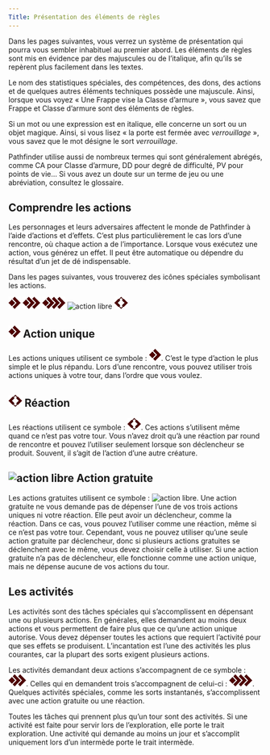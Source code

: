 ```yaml
---
Title: Présentation des éléments de règles
---
```

Dans les pages suivantes, vous verrez un système de présentation qui pourra vous sembler inhabituel au premier abord. Les éléments de règles sont mis en évidence par des majuscules ou de l’italique, afin qu’ils se repèrent plus facilement dans les textes.

Le nom des statistiques spéciales, des compétences, des dons, des actions et de quelques autres éléments techniques possède une majuscule. Ainsi, lorsque vous voyez « Une Frappe vise la Classe d’armure », vous savez que Frappe et Classe d’armure sont des éléments de règles.

Si un mot ou une expression est en italique, elle concerne un sort ou un objet magique. Ainsi, si vous lisez « la porte est fermée avec *verrouillage* », vous savez que le mot désigne le sort *verrouillage*.

Pathfinder utilise aussi de nombreux termes qui sont généralement abrégés, comme
CA pour Classe d’armure, DD pour degré de difficulté, PV pour points de vie... Si vous
avez un doute sur un terme de jeu ou une abréviation, consultez le glossaire.

## Comprendre les actions
Les personnages et leurs adversaires affectent le monde de Pathfinder à l’aide d’actions et d’effets. C’est plus particulièrement le cas lors d’une rencontre, où chaque action a de l’importance. Lorsque vous exécutez une action, vous générez un effet. Il peut être automatique ou dépendre du résultat d’un jet de dé indispensable.

Dans les pages suivantes, vous trouverez des icônes spéciales symbolisant les actions.

![action](/images/1action.png)
![deux actions](/images/2actions.png)
![trois actions](/images/3actions.png)
![action libre](/images/actionlibre.png)
![réaction](/images/réaction.png)


## ![action](/images/1action.png) Action unique
Les actions uniques utilisent ce symbole : ![action](/images/1action.png).
C’est le type d’action le plus simple et le plus répandu. Lors d’une rencontre, vous pouvez utiliser trois actions uniques à votre tour, dans l’ordre que vous voulez.

## ![réaction](/images/réaction.png) Réaction
Les réactions utilisent ce symbole : ![réaction](/images/réaction.png). 
Ces actions s’utilisent même quand ce n’est pas votre tour. Vous n’avez droit qu’à une réaction par round de rencontre et pouvez l’utiliser seulement lorsque son déclencheur se produit. Souvent, il s’agit de l’action d’une autre créature.

## ![action libre](/images/actionlibre.png) Action gratuite
Les actions gratuites utilisent ce symbole : ![action libre](/images/actionlibre.png). 
Une action gratuite ne vous demande pas de dépenser l’une de vos trois actions uniques ni votre réaction. Elle peut avoir un déclencheur, comme la réaction. Dans ce cas, vous pouvez l’utiliser comme une réaction, même si ce n’est pas votre tour. Cependant, vous ne pouvez utiliser qu’une seule action gratuite par déclencheur, donc si plusieurs actions gratuites se déclenchent avec le même, vous devez choisir celle à utiliser. Si une action gratuite n’a pas de déclencheur, elle fonctionne comme une action unique, mais ne dépense aucune de vos actions du tour.

## Les activités
Les activités sont des tâches spéciales qui s’accomplissent en dépensant une ou plusieurs actions. En générales, elles demandent au moins deux actions et vous permettent de faire plus que ce qu’une action unique autorise. Vous devez dépenser toutes les actions que requiert l’activité pour que ses effets se produisent. L’incantation est l’une des activités les plus courantes, car la plupart des sorts exigent plusieurs actions.

Les activités demandant deux actions s’accompagnent de ce symbole : ![deux actions](/images/2actions.png). Celles qui en demandent trois s’accompagnent de celui-ci : ![trois actions](/images/3actions.png). Quelques activités spéciales, comme les sorts instantanés, s’accomplissent avec une action gratuite ou une réaction.

Toutes les tâches qui prennent plus qu’un tour sont des activités. Si une activité est faite pour servir lors de l’exploration, elle porte le trait exploration. Une activité qui demande au moins un jour et s’accomplit uniquement lors d’un intermède porte le trait intermède.
